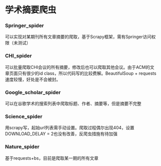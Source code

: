 # 学术摘要爬虫
### Springer_spider
可以实现对某期刊所有文章摘要的爬取，基于Scrapy框架，需有Springer访问权限（未测试）

### CHI_spider
可以批量爬取CHI会议的所有摘要，修改后也可以爬取其他会议。由于ACM的文章页面只有很少的id class，所以代码写的比较费解。BeautifulSoup + requests 速度较慢，好处是不会被封。

### Google_scholar_spider
可以在谷歌学术的搜索列表中爬取标题、作者、摘要等，但是摘要不完整

### Science_spider
用scrapy写，起始url列表需手动设置。爬取过程偶尔出现404，设置DOWNLOAD_DELAY = 2也没有改善，反爬虫措施有待加强

### Nature_spider
基于requests+bs，目前是爬取某一期的所有文章